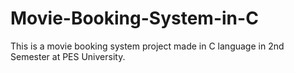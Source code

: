 # Movie-Booking-System-in-C
This is a movie booking system project made in C language in 2nd Semester at PES University.
